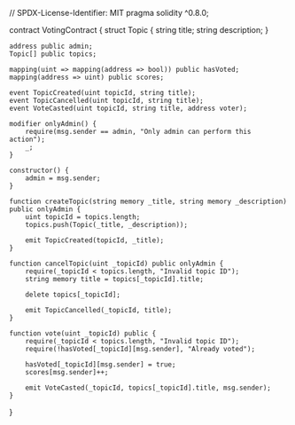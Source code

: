 // SPDX-License-Identifier: MIT
pragma solidity ^0.8.0;

contract VotingContract {
    struct Topic {
        string title;
        string description;
    }
    
    address public admin;
    Topic[] public topics;
    
    mapping(uint => mapping(address => bool)) public hasVoted;
    mapping(address => uint) public scores;
    
    event TopicCreated(uint topicId, string title);
    event TopicCancelled(uint topicId, string title);
    event VoteCasted(uint topicId, string title, address voter);
    
    modifier onlyAdmin() {
        require(msg.sender == admin, "Only admin can perform this action");
        _;
    }
    
    constructor() {
        admin = msg.sender;
    }
    
    function createTopic(string memory _title, string memory _description) public onlyAdmin {
        uint topicId = topics.length;
        topics.push(Topic(_title, _description));
        
        emit TopicCreated(topicId, _title);
    }
    
    function cancelTopic(uint _topicId) public onlyAdmin {
        require(_topicId < topics.length, "Invalid topic ID");
        string memory title = topics[_topicId].title;
        
        delete topics[_topicId];
        
        emit TopicCancelled(_topicId, title);
    }
    
    function vote(uint _topicId) public {
        require(_topicId < topics.length, "Invalid topic ID");
        require(!hasVoted[_topicId][msg.sender], "Already voted");
        
        hasVoted[_topicId][msg.sender] = true;
        scores[msg.sender]++;
        
        emit VoteCasted(_topicId, topics[_topicId].title, msg.sender);
    }
}
